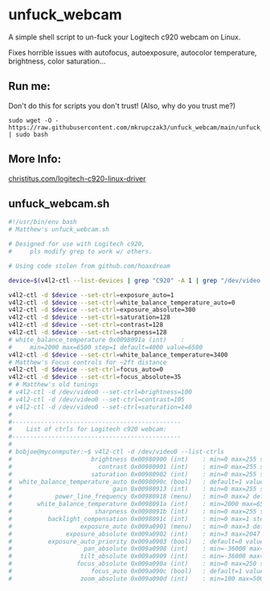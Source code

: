 # unfuck_webcam
A simple shell script to un-fuck your Logitech c920 webcam on Linux.

Fixes horrible issues with autofocus, autoexposure, autocolor temperature, brightness, color saturation...

## Run me:
Don't do this for scripts you don't trust! (Also, why do you trust me?)


    sudo wget -O - https://raw.githubusercontent.com/mkrupczak3/unfuck_webcam/main/unfuck_webcam.sh | sudo bash


## More Info:
[christitus.com/logitech-c920-linux-driver](https://christitus.com/logitech-c920-linux-driver/)

## unfuck_webcam.sh

```bash
#!/usr/bin/env bash
# Matthew's unfuck_webcam.sh

# Designed for use with Logitech c920,
#     pls modify grep to work w/ others.

# Using code stolen from github.com/hoaxdream

device=$(v4l2-ctl --list-devices | grep "C920" -A 1 | grep "/dev/video." -o)

v4l2-ctl -d $device --set-ctrl=exposure_auto=1
v4l2-ctl -d $device --set-ctrl=white_balance_temperature_auto=0
v4l2-ctl -d $device --set-ctrl=exposure_absolute=300
v4l2-ctl -d $device --set-ctrl=saturation=128
v4l2-ctl -d $device --set-ctrl=contrast=128
v4l2-ctl -d $device --set-ctrl=sharpness=128
# white_balance_temperature 0x0098091a (int)    :
#     min=2000 max=6500 step=1 default=4000 value=6500
v4l2-ctl -d $device --set-ctrl=white_balance_temperature=3400
# Matthew's Focus controls for ~2ft distance
v4l2-ctl -d $device --set-ctrl=focus_auto=0
v4l2-ctl -d $device --set-ctrl=focus_absolute=35
# # Matthew's old tunings
# v4l2-ctl -d /dev/video0 --set-ctrl=brightness=100
# v4l2-ctl -d /dev/video0 --set-ctrl=contrast=105
# v4l2-ctl -d /dev/video0 --set-ctrl=saturation=140
#
#-----------------------------------------------
#    List of ctrls for Logitech c920 webcam:
#-----------------------------------------------
#
# bobjoe@myconmputer:~$ v4l2-ctl -d /dev/video0 --list-ctrls
#                      brightness 0x00980900 (int)    : min=0 max=255 step=1 default=128 value=128
#                        contrast 0x00980901 (int)    : min=0 max=255 step=1 default=128 value=128
#                      saturation 0x00980902 (int)    : min=0 max=255 step=1 default=128 value=128
#  white_balance_temperature_auto 0x0098090c (bool)   : default=1 value=0
#                            gain 0x00980913 (int)    : min=0 max=255 step=1 default=0 value=226
#            power_line_frequency 0x00980918 (menu)   : min=0 max=2 default=2 value=2
#       white_balance_temperature 0x0098091a (int)    : min=2000 max=6500 step=1 default=4000 value=3400
#                       sharpness 0x0098091b (int)    : min=0 max=255 step=1 default=128 value=128
#          backlight_compensation 0x0098091c (int)    : min=0 max=1 step=1 default=0 value=0
#                   exposure_auto 0x009a0901 (menu)   : min=0 max=3 default=3 value=1
#               exposure_absolute 0x009a0902 (int)    : min=3 max=2047 step=1 default=250 value=312
#          exposure_auto_priority 0x009a0903 (bool)   : default=0 value=1
#                    pan_absolute 0x009a0908 (int)    : min=-36000 max=36000 step=3600 default=0 value=0
#                   tilt_absolute 0x009a0909 (int)    : min=-36000 max=36000 step=3600 default=0 value=0
#                  focus_absolute 0x009a090a (int)    : min=0 max=250 step=5 default=0 value=35
#                      focus_auto 0x009a090c (bool)   : default=1 value=0
#                   zoom_absolute 0x009a090d (int)    : min=100 max=500 step=1 default=100 value=100
```
